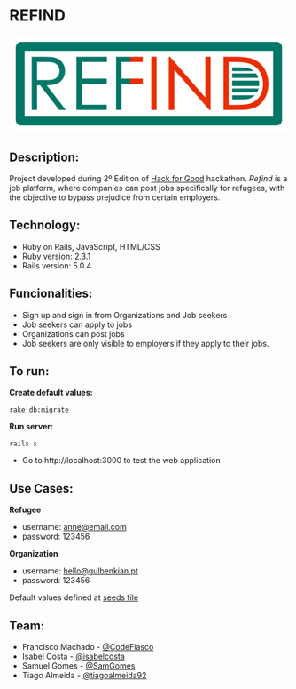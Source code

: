 # REFIND

![project logo](app/assets/images/refind.png)

## Description:
Project developed during 2º Edition of [Hack for Good](http://hackforgood.pt) hackathon. *Refind* is a job platform, where companies can post jobs specifically for refugees, with the objective to bypass prejudice from certain employers.

## Technology:
- Ruby on Rails, JavaScript, HTML/CSS
- Ruby version: 2.3.1
- Rails version: 5.0.4

## Funcionalities:
- Sign up and sign in from Organizations and Job seekers
- Job seekers can apply to jobs
- Organizations can post jobs
- Job seekers are only visible to employers if they apply to their jobs. 

## To run:

**Create default values:**
```
rake db:migrate
```

**Run server:**
```
rails s
```
- Go to http://localhost:3000 to test the web application

## Use Cases:

**Refugee**
- username: anne@email.com
- password: 123456

**Organization**
- username: hello@gulbenkian.pt
- password: 123456

Default values defined at [seeds file](db/seeds.rb)

## Team:
- Francisco Machado - [@CodeFiasco](https://github.com/CodeFiasco)
- Isabel Costa - [@isabelcosta](https://github.com/isabelcosta)
- Samuel Gomes - [@SamGomes](https://github.com/SamGomes)
- Tiago Almeida - [@tiagoalmeida92](https://github.com/tiagoalmeida92)
